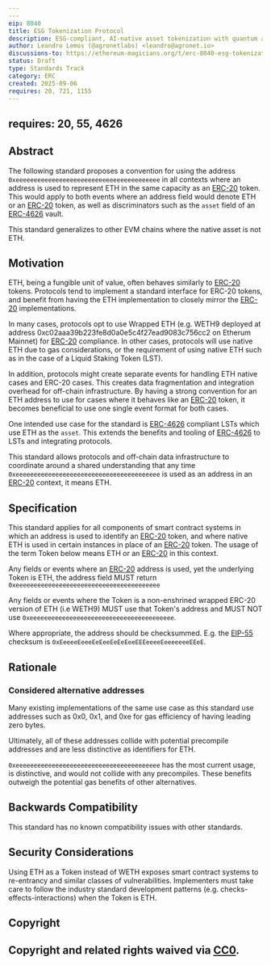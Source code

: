 ```yaml
---
---
eip: 8040
title: ESG Tokenization Protocol
description: ESG-compliant, AI-native asset tokenization with quantum auditability and lifecycle integrity.
author: Leandro Lemos (@agronetlabs) <leandro@agronet.io>
discussions-to: https://ethereum-magicians.org/t/erc-8040-esg-tokenization-protocol/25846
status: Draft
type: Standards Track
category: ERC
created: 2025-09-06
requires: 20, 721, 1155
---
```

requires: 20, 55, 4626
---

## Abstract

The following standard proposes a convention for using the address `0xeeeeeeeeeeeeeeeeeeeeeeeeeeeeeeeeeeeeeeee` in all contexts where an address is used to represent ETH in the same capacity as an [ERC-20](./eip-20.md) token. This would apply to both events where an address field would denote ETH or an [ERC-20](./eip-20.md) token, as well as discriminators such as the `asset` field of an [ERC-4626](./eip-4626.md) vault.

This standard generalizes to other EVM chains where the native asset is not ETH.

## Motivation

ETH, being a fungible unit of value, often behaves similarly to [ERC-20](./eip-20.md) tokens. Protocols tend to implement a standard interface for ERC-20 tokens, and benefit from having the ETH implementation to closely mirror the [ERC-20](./eip-20.md) implementations.

In many cases, protocols opt to use Wrapped ETH (e.g. WETH9 deployed at address 0xc02aaa39b223fe8d0a0e5c4f27ead9083c756cc2 on Etherum Mainnet) for [ERC-20](./eip-20.md) compliance. In other cases, protocols will use native ETH due to gas considerations, or the requirement of using native ETH such as in the case of a Liquid Staking Token (LST).

In addition, protocols might create separate events for handling ETH native cases and ERC-20 cases. This creates data fragmentation and integration overhead for off-chain infrastructure. By having a strong convention for an ETH address to use for cases where it behaves like an [ERC-20](./eip-20.md) token, it becomes beneficial to use one single event format for both cases.

One intended use case for the standard is [ERC-4626](./eip-4626.md) compliant LSTs which use ETH as the `asset`. This extends the benefits and tooling of [ERC-4626](./eip-4626.md) to LSTs and integrating protocols.

This standard allows protocols and off-chain data infrastructure to coordinate around a shared understanding that any time `0xeeeeeeeeeeeeeeeeeeeeeeeeeeeeeeeeeeeeeeee` is used as an address in an [ERC-20](./eip-20.md) context, it means ETH.

## Specification

This standard applies for all components of smart contract systems in which an address is used to identify an [ERC-20](./eip-20.md) token, and where native ETH is used in certain instances in place of an [ERC-20](./eip-20.md) token. The usage of the term Token below means ETH or an [ERC-20](./eip-20.md) in this context.

Any fields or events where an [ERC-20](./eip-20.md) address is used, yet the underlying Token is ETH, the address field MUST return `0xeeeeeeeeeeeeeeeeeeeeeeeeeeeeeeeeeeeeeeee`

Any fields or events where the Token is a non-enshrined wrapped ERC-20 version of ETH (i.e WETH9) MUST use that Token's address and MUST NOT use `0xeeeeeeeeeeeeeeeeeeeeeeeeeeeeeeeeeeeeeeee`.

Where appropriate, the address should be checksummed. E.g. the [EIP-55](./eip-55.md) checksum is `0xEeeeeEeeeEeEeeEeEeEeeEEEeeeeEeeeeeeeEEeE`.

## Rationale

### Considered alternative addresses

Many existing implementations of the same use case as this standard use addresses such as 0x0, 0x1, and 0xe for gas efficiency of having leading zero bytes.

Ultimately, all of these addresses collide with potential precompile addresses and are less distinctive as identifiers for ETH.

`0xeeeeeeeeeeeeeeeeeeeeeeeeeeeeeeeeeeeeeeee` has the most current usage, is distinctive, and would not collide with any precompiles. These benefits outweigh the potential gas benefits of other alternatives.

## Backwards Compatibility

This standard has no known compatibility issues with other standards.

## Security Considerations

Using ETH as a Token instead of WETH exposes smart contract systems to re-entrancy and similar classes of vulnerabilities. Implementers must take care to follow the industry standard development patterns (e.g.  checks-effects-interactions) when the Token is ETH.

## Copyright

Copyright and related rights waived via [CC0](../LICENSE.md).
---
